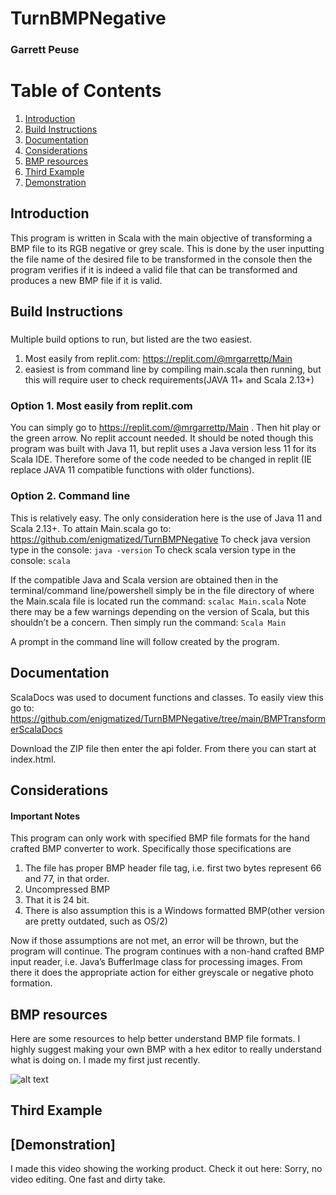 # TurnBMPNegative

### Garrett Peuse

# Table of Contents
1. [Introduction](#introduction)
2. [Build Instructions](#build-to-run-instructions)
3. [Documentation](#documentation)
4. [Considerations](#considerations)
5. [BMP resources](#bmp-resources)
6. [Third Example](#third-example)
7. [Demonstration](#Demonstration)




## Introduction 
This program is written in Scala with the main objective of transforming a BMP file to its RGB negative or grey scale. This is done by the user inputting the file name of the  desired file to be transformed in the console then the program verifies if it is indeed a valid file that can be transformed and produces a new BMP file if it is valid.


## Build Instructions <a name="build-instructions" />
###
Multiple build options to run, but listed are the two easiest.
1. Most easily from replit.com: https://replit.com/@mrgarrettp/Main
2.  easiest is from command line by compiling main.scala then running, but this will require user to check requirements(JAVA 11+ and Scala 2.13+)

### Option 1. Most easily from replit.com
 You can simply go to https://replit.com/@mrgarrettp/Main . Then hit play or the green arrow. No replit account needed. It should be noted though this program was built with Java 11, but replit uses a Java version less 11 for its Scala IDE.  Therefore some of the code needed to be changed in replit (IE replace JAVA 11 compatible functions with older functions).



### Option 2. Command line
This is relatively easy. The only consideration here is the use of Java 11 and Scala 2.13+.
To attain Main.scala go to: https://github.com/enigmatized/TurnBMPNegative
To check java version type in the console: `java -version`
 To check scala version type in the console: `scala`

If the compatible Java and Scala version are obtained then in the terminal/command line/powershell simply be in the file directory of where the Main.scala file is located run the command: 
`scalac Main.scala`
Note there may be a few warnings depending on the version of Scala, but this shouldn’t be a concern.
Then simply run the command:
        `Scala Main`

A prompt in the command line will follow created by the program.



## Documentation
ScalaDocs was used to document functions and classes.
To easily view this go to: https://github.com/enigmatized/TurnBMPNegative/tree/main/BMPTransformerScalaDocs

Download the ZIP file then enter the api folder. From there you can start at index.html.

## Considerations
#### Important Notes
This program can only work with specified BMP file formats for the hand crafted BMP converter to work. Specifically those specifications are
1. The file has proper BMP header file tag, i.e. first two bytes represent 66 and 77, in that order.
2. Uncompressed BMP
3. That it is 24 bit.
4. There is also assumption this is a Windows formatted BMP(other version are pretty outdated, such as OS/2)

Now if those assumptions are not met, an error will be thrown, but the program will continue.
The program continues with a non-hand crafted BMP input reader, i.e. Java’s BufferImage class for processing images. From there it does the appropriate action for either greyscale or negative photo formation.

## BMP resources
Here are some resources to help better understand BMP file formats.
I highly suggest making your own BMP with a hex editor to really understand what is doing on.
I made my first just recently.

![alt text](http://url/to/img.png)



## Third Example
## [Demonstration]
I made this video showing the working product. Check it out here: 
Sorry, no video editing. One fast and dirty take.

